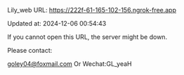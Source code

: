 Lily_web URL: https://222f-61-165-102-156.ngrok-free.app

Updated at: 2024-12-06 00:54:43

If you cannot open this URL, the server might be down.

Please contact: 

goley04@foxmail.com Or Wechat:GL_yeaH